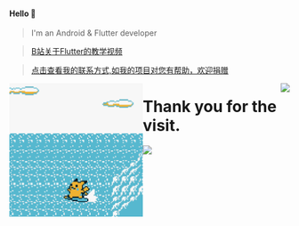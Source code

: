 
#### Hello 👏

> I'm an Android & Flutter developer

> [B站关于Flutter的教学视频](https://space.bilibili.com/480410119/)

> <a href="https://camo.githubusercontent.com/0683eafc5f1bf7b82ccd36d37c75ab658d600730/68747470733a2f2f6e6f74652e796f7564616f2e636f6d2f7977732f7075626c69632f7265736f757263652f61313539323666333030396637306537316232326663646461383963366565392f786d6c6e6f74652f42414442464637304541324134364439414146433146364531344233393837312f35303038" >点击查看我的联系方式,如我的项目对您有帮助，欢迎捐赠</a>

<p>
<img align="right" src="https://github-readme-stats.vercel.app/api?username=jiang111&show_icons=true&theme=material-palenight&hide_title=true" />
 <img align="left" src="https://raw.githubusercontent.com/Semporia/Semporia/master/Pikachu.gif" width="240px" align="center">
</p>

# Thank you for the visit.
![](http://profile-counter.glitch.me/jiang111/count.svg)
